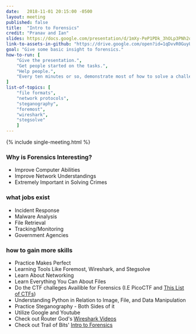 ```yaml
---
date:   2018-11-01 20:15:00 -0500
layout: meeting
published: false
title:  "Intro to Forensics"
credit: "Pranav and Ian"
slides: https://docs.google.com/presentation/d/1mXy-PeP1PDk_3hOLp3PNh2qHNsVN5u59kKBZOujn03o/edit?usp=sharing
link-to-assets-in-github: "https://drive.google.com/open?id=1qDvvR0GuyUPr9wcsSsvUxlHyshkHqLK_"
goal: "Give some basic insight to forensics."
how-to-run: [
	"Give the presentation.",
	"Get people started on the tasks.",
	"Help people.",
	"Every ten minutes or so, demonstrate most of how to solve a challenge on the projector."
]
list-of-topics: [
	"file formats",
	"network protocols",
	"steganography",
	"foremost",
	"wireshark",
	"stegsolve"
	]
---
```


{% include single-meeting.html  %}

### Why is Forensics Interesting?
- Improve Computer Abilities
- Improve Network Understandings
- Extremely Important in Solving Crimes

### what jobs exist
- Incident Response
- Malware Analysis
- File Retrieval
- Tracking/Monitoring
- Government Agencies

### how to gain more skills
- Practice Makes Perfect
- Learning Tools Like Foremost, Wireshark, and Stegsolve
- Learn About Networking
- Learn Everything You Can About Files
- Do the CTF challeges Availible for Forensics (I.E PicoCTF and [This List of CTFs](https://aboutdfir.com/challenges-ctfs/)) 
- Understanding Python in Relation to Image, File, and Data Manipulation
- Practice Steganography - Both Sides of it
- Utilize Google and Youtube
- Check out Router God's [Wireshark Videos](https://www.youtube.com/playlist?list=PLTIJiKI4vOA37qUl-5ztWYcCE6zpscF6j)
- Check out Trail of Bits' [Intro to Forensics](https://trailofbits.github.io/ctf/forensics/)

